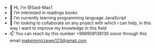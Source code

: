 - 👋 Hi, I’m @Said-Max1
- 👀 I’m interested in readings books
- 🌱 I’m currently learning programming language JavaScript
- 💞️ I’m looking to collaborate on any project with which i can help, in this way i want to improve my knowledge in this field
- 📫 You can reach by this number +998908138130 oooor through this email maksimmirzayev123@gmail.com

<!---
Said-Max1/Said-Max1 is a ✨ special ✨ repository because its `README.md` (this file) appears on your GitHub profile.
You can click the Preview link to take a look at your changes.
--->
